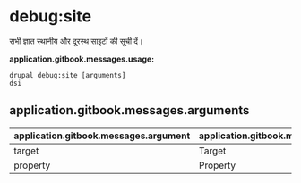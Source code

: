 # debug:site
सभी ज्ञात स्थानीय और दूरस्थ साइटों की सूची दें।

**application.gitbook.messages.usage:**
```
drupal debug:site [arguments]
dsi
```

## application.gitbook.messages.arguments
application.gitbook.messages.argument | application.gitbook.messages.details
---------|-------------
target | Target
property | Property
